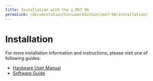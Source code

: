 ```yaml
---
title: Installation with the i.MX7 96
permalink: /documentation/ConsumerEdition/imx7-96/installation/
---
```

# Installation

For more installation information and instructions, please visit one of following guides:

- [Hardware User Manual](https://github.com/96boards/documentation/blob/master/ConsumerEdition/imx7-96/hardware-docs/files/iMX7-user-guide.pdf)
- [Software Guide](https://github.com/96boards/documentation/blob/master/ConsumerEdition/imx7-96/guides/files/iMX7-96-software-guide.pdf)
